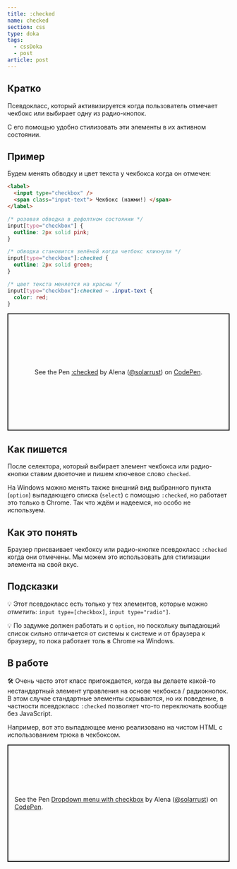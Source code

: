 ```yaml
---
title: :checked
name: checked
section: css
type: doka
tags:
  - cssDoka
  - post
article: post
---
```


## Кратко

Псевдокласс, который активизируется когда пользователь отмечает чекбокс или выбирает одну из радио-кнопок.

С его помощью удобно стилизовать эти элементы в их активном состоянии.

## Пример

Будем менять обводку и цвет текста у чекбокса когда он отмечен:

```html
<label>
  <input type="checkbox" />
  <span class="input-text"> Чекбокс (нажми!) </span>
</label>
```

```css
/* розовая обводка в дефолтном состоянии */
input[type="checkbox"] {
  outline: 2px solid pink;
}

/* обводка становится зелёной когда четбокс кликнули */
input[type="checkbox"]:checked {
  outline: 2px solid green;
}

/* цвет текста меняется на красны */
input[type="checkbox"]:checked ~ .input-text {
  color: red;
}
```

<p class="codepen" data-height="265" data-theme-id="light" data-default-tab="html,result" data-user="solarrust" data-slug-hash="xxVEqWj" style="height: 265px; box-sizing: border-box; display: flex; align-items: center; justify-content: center; border: 2px solid; margin: 1em 0; padding: 1em;" data-pen-title=":checked">
  <span>See the Pen <a href="https://codepen.io/solarrust/pen/xxVEqWj">
  :checked</a> by Alena (<a href="https://codepen.io/solarrust">@solarrust</a>)
  on <a href="https://codepen.io">CodePen</a>.</span>
</p>

## Как пишется

После селектора, который выбирает элемент чекбокса или радио-кнопки ставим двоеточие и пишем ключевое слово `checked`.

На Windows можно менять также внешний вид выбранного пункта (`option`) выпадающего списка (`select`) с помощью `:checked`, но работает это только в Chrome. Так что ждём и надеемся, но особо не используем.

## Как это понять

Браузер присваивает чекбоксу или радио-кнопке псевдокласс `:checked` когда они отмечены. Мы можем это использовать для стилизации элемента на свой вкус.

## Подсказки

💡 Этот псевдокласс есть только у тех элементов, которые можно _отметить_: `input type=[checkbox]`, `input type="radio"]`.

💡 По задумке должен работать и с `option`, но поскольку выпадающий список сильно отличается от системы к системе и от браузера к браузеру, то пока работает толь в Chrome на Windows.

## В работе

🛠 Очень часто этот класс пригождается, когда вы делаете какой-то нестандартный элемент управления на основе чекбокса / радиокнопок. В этом случае стандартные элементы скрываются, но их поведение, в частности псевдокласс `:checked` позволяет что-то переключать вообще без JavaScript.

Например, вот это выпадающее меню реализовано на чистом HTML с использованием трюка в чекбоксом.

<p class="codepen" data-height="265" data-theme-id="light" data-default-tab="css,result" data-user="solarrust" data-slug-hash="WNwGpPG" style="height: 265px; box-sizing: border-box; display: flex; align-items: center; justify-content: center; border: 2px solid; margin: 1em 0; padding: 1em;" data-pen-title="Dropdown menu with checkbox">
  <span>See the Pen <a href="https://codepen.io/solarrust/pen/WNwGpPG">
  Dropdown menu with checkbox</a> by Alena (<a href="https://codepen.io/solarrust">@solarrust</a>)
  on <a href="https://codepen.io">CodePen</a>.</span>
</p>
<script async src="https://static.codepen.io/assets/embed/ei.js"></script>
